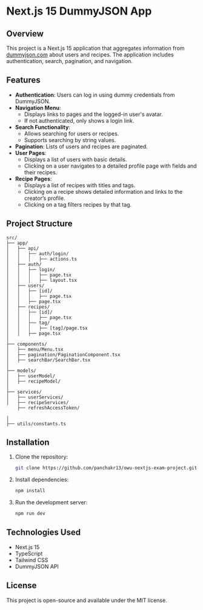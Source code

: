 # Next.js 15 DummyJSON App

## Overview
This project is a Next.js 15 application that aggregates information from [dummyjson.com](https://dummyjson.com/docs) about users and recipes. The application includes authentication, search, pagination, and navigation.

## Features
- **Authentication**: Users can log in using dummy credentials from DummyJSON.
- **Navigation Menu**:
    - Displays links to pages and the logged-in user's avatar.
    - If not authenticated, only shows a login link.
- **Search Functionality**:
    - Allows searching for users or recipes.
    - Supports searching by string values.
- **Pagination**: Lists of users and recipes are paginated.
- **User Pages**:
    - Displays a list of users with basic details.
    - Clicking on a user navigates to a detailed profile page with fields and their recipes.
- **Recipe Pages**:
    - Displays a list of recipes with titles and tags.
    - Clicking on a recipe shows detailed information and links to the creator’s profile.
    - Clicking on a tag filters recipes by that tag.

## Project Structure
```
src/
├── app/
│   ├── api/
│   │   ├── auth/login/
│   │   │   ├── actions.ts
│   ├── auth/
│   │   ├── login/
│   │   │   ├── page.tsx
│   │   │   ├── layout.tsx
│   ├── users/
│   │   ├── [id]/
│   │   │   ├── page.tsx
│   │   ├── page.tsx
│   ├── recipes/
│   │   ├── [id]/
│   │   │   ├── page.tsx
│   │   ├── tag/
│   │   │   ├── [tag]/page.tsx
│   │   ├── page.tsx
│
├── components/
│   ├── menu/Menu.tsx
│   ├── pagination/PaginationComponent.tsx
│   ├── searchBar/SearchBar.tsx
│
├── models/
│   ├── userModel/
│   ├── recipeModel/
│
├── services/
│   ├── userServices/
│   ├── recipeServices/
    ├── refreshAccessToken/

│
├── utils/constants.ts
```

## Installation
1. Clone the repository:
   ```sh
   git clone https://github.com/panchakr13/owu-nextjs-exam-project.git
   ```
2. Install dependencies:
   ```sh
   npm install
   ```
3. Run the development server:
   ```sh
   npm run dev
   ```

## Technologies Used
- Next.js 15
- TypeScript
- Tailwind CSS
- DummyJSON API

## License
This project is open-source and available under the MIT license.

